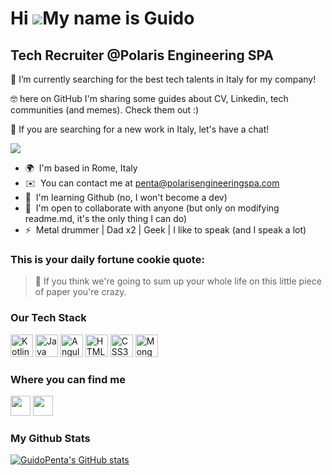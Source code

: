 Hi ![](https://user-images.githubusercontent.com/18350557/176309783-0785949b-9127-417c-8b55-ab5a4333674e.gif)My name is Guido
=============================================================================================================================

Tech Recruiter @Polaris Engineering SPA
---------------------------------------

🔭 I’m currently searching for the best tech talents in Italy for my company!

🤓 here on GitHub I'm sharing some guides about CV, Linkedin, tech communities (and memes). Check them out :)

💬 If you are searching for a new work in Italy, let's have a chat!

<img src="https://media1.giphy.com/media/13HgwGsXF0aiGY/giphy.gif" />

* 🌍  I'm based in Rome, Italy
* ✉️  You can contact me at [penta@polarisengineeringspa.com](mailto:penta@polarisengineeringspa.com)
* 🧠  I'm learning Github (no, I won't become a dev)
* 🤝  I'm open to collaborate with anyone (but only on modifying readme.md, it's the only thing I can do)
* ⚡  Metal drummer | Dad x2 | Geek | I like to speak (and I speak a lot) 

### This is your daily fortune cookie quote: 

> 🥠 If you think we're going to sum up your whole life on this little piece of paper you're crazy.

### Our Tech Stack

<p align="left">
<a href="https://kotlinlang.org/" target="_blank" rel="noreferrer"><img src="https://raw.githubusercontent.com/danielcranney/readme-generator/main/public/icons/skills/kotlin-colored.svg" width="36" height="36" alt="Kotlin" /></a>
<a href="https://www.oracle.com/java/" target="_blank" rel="noreferrer"><img src="https://raw.githubusercontent.com/danielcranney/readme-generator/main/public/icons/skills/java-colored.svg" width="36" height="36" alt="Java" /></a>
<a href="https://angular.io/" target="_blank" rel="noreferrer"><img src="https://raw.githubusercontent.com/danielcranney/readme-generator/main/public/icons/skills/angularjs-colored.svg" width="36" height="36" alt="Angular" /></a>
<a href="https://developer.mozilla.org/en-US/docs/Glossary/HTML5" target="_blank" rel="noreferrer"><img src="https://raw.githubusercontent.com/danielcranney/readme-generator/main/public/icons/skills/html5-colored.svg" width="36" height="36" alt="HTML5" /></a>
<a href="https://www.w3.org/TR/CSS/#css" target="_blank" rel="noreferrer"><img src="https://raw.githubusercontent.com/danielcranney/readme-generator/main/public/icons/skills/css3-colored.svg" width="36" height="36" alt="CSS3" /></a>
<a href="https://www.mongodb.com/" target="_blank" rel="noreferrer"><img src="https://raw.githubusercontent.com/danielcranney/readme-generator/main/public/icons/skills/mongodb-colored.svg" width="36" height="36" alt="MongoDB" /></a>
</p>

### Where you can find me

<p align="left"> <a href="https://www.github.com/GuidoPenta" target="_blank" rel="noreferrer"><img src="https://raw.githubusercontent.com/danielcranney/readme-generator/main/public/icons/socials/github.svg" width="32" height="32" /></a> <a href="https://www.linkedin.com/in/guido-penta/" target="_blank" rel="noreferrer"><img src="https://raw.githubusercontent.com/danielcranney/readme-generator/main/public/icons/socials/linkedin.svg" width="32" height="32" /></a></p>

### My Github Stats

<a href="http://www.github.com/GuidoPenta"><img src="https://github-readme-stats.vercel.app/api?username=GuidoPenta&show_icons=true&hide=&count_private=true&title_color=f97316&text_color=ffffff&icon_color=f97316&bg_color=000000&hide_border=true&show_icons=true" alt="GuidoPenta's GitHub stats" /></a>

